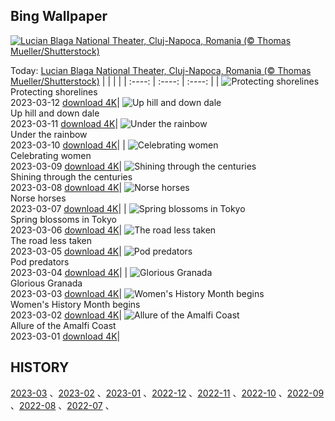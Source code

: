 ## Bing Wallpaper
[![Lucian Blaga National Theater, Cluj-Napoca, Romania (© Thomas Mueller/Shutterstock)](https://cn.bing.com/th?id=OHR.TheaterRomania_EN-US6839059395_UHD.jpg&w=1000)](https://cn.bing.com/th?id=OHR.TheaterRomania_EN-US6839059395_UHD.jpg&pid=hp&w=3840&h=2160&rs=1&c=4)

Today: [Lucian Blaga National Theater, Cluj-Napoca, Romania (© Thomas Mueller/Shutterstock)](https://cn.bing.com/th?id=OHR.TheaterRomania_EN-US6839059395_UHD.jpg&pid=hp&w=3840&h=2160&rs=1&c=4)
  |      |      |      |
| :----: | :----: | :----: |
| ![Protecting shorelines](https://cn.bing.com/th?id=OHR.LongWharf_EN-US6625072596_UHD.jpg&pid=hp&w=384&h=216&rs=1&c=4) <br/> Protecting shorelines <br/> 2023-03-12  [download 4K](https://cn.bing.com/th?id=OHR.LongWharf_EN-US6625072596_UHD.jpg&pid=hp&w=3840&h=2160&rs=1&c=4)| ![Up hill and down dale](https://cn.bing.com/th?id=OHR.EdaleValley_EN-US6544571023_UHD.jpg&pid=hp&w=384&h=216&rs=1&c=4) <br/> Up hill and down dale <br/> 2023-03-11  [download 4K](https://cn.bing.com/th?id=OHR.EdaleValley_EN-US6544571023_UHD.jpg&pid=hp&w=3840&h=2160&rs=1&c=4)| ![Under the rainbow](https://cn.bing.com/th?id=OHR.WaimeaRainbow_EN-US1376447893_UHD.jpg&pid=hp&w=384&h=216&rs=1&c=4) <br/> Under the rainbow <br/> 2023-03-10  [download 4K](https://cn.bing.com/th?id=OHR.WaimeaRainbow_EN-US1376447893_UHD.jpg&pid=hp&w=3840&h=2160&rs=1&c=4)|
| ![Celebrating women](https://cn.bing.com/th?id=OHR.IntlWomensDayChange_EN-US1089722389_UHD.jpg&pid=hp&w=384&h=216&rs=1&c=4) <br/> Celebrating women <br/> 2023-03-09  [download 4K](https://cn.bing.com/th?id=OHR.IntlWomensDayChange_EN-US1089722389_UHD.jpg&pid=hp&w=3840&h=2160&rs=1&c=4)| ![Shining through the centuries](https://cn.bing.com/th?id=OHR.YuanyangChina_EN-US0997293657_UHD.jpg&pid=hp&w=384&h=216&rs=1&c=4) <br/> Shining through the centuries <br/> 2023-03-08  [download 4K](https://cn.bing.com/th?id=OHR.YuanyangChina_EN-US0997293657_UHD.jpg&pid=hp&w=3840&h=2160&rs=1&c=4)| ![Norse horses](https://cn.bing.com/th?id=OHR.IcelandHorses_EN-US0725710929_UHD.jpg&pid=hp&w=384&h=216&rs=1&c=4) <br/> Norse horses <br/> 2023-03-07  [download 4K](https://cn.bing.com/th?id=OHR.IcelandHorses_EN-US0725710929_UHD.jpg&pid=hp&w=3840&h=2160&rs=1&c=4)|
| ![Spring blossoms in Tokyo](https://cn.bing.com/th?id=OHR.TokyoMoat_EN-US9901957262_UHD.jpg&pid=hp&w=384&h=216&rs=1&c=4) <br/> Spring blossoms in Tokyo <br/> 2023-03-06  [download 4K](https://cn.bing.com/th?id=OHR.TokyoMoat_EN-US9901957262_UHD.jpg&pid=hp&w=3840&h=2160&rs=1&c=4)| ![The road less taken](https://cn.bing.com/th?id=OHR.PicoVolcano_EN-US0491099827_UHD.jpg&pid=hp&w=384&h=216&rs=1&c=4) <br/> The road less taken <br/> 2023-03-05  [download 4K](https://cn.bing.com/th?id=OHR.PicoVolcano_EN-US0491099827_UHD.jpg&pid=hp&w=3840&h=2160&rs=1&c=4)| ![Pod predators](https://cn.bing.com/th?id=OHR.OrcaNorway_EN-US0377841310_UHD.jpg&pid=hp&w=384&h=216&rs=1&c=4) <br/> Pod predators <br/> 2023-03-04  [download 4K](https://cn.bing.com/th?id=OHR.OrcaNorway_EN-US0377841310_UHD.jpg&pid=hp&w=3840&h=2160&rs=1&c=4)|
| ![Glorious Granada](https://cn.bing.com/th?id=OHR.NegratinSpain_EN-US0285047102_UHD.jpg&pid=hp&w=384&h=216&rs=1&c=4) <br/> Glorious Granada <br/> 2023-03-03  [download 4K](https://cn.bing.com/th?id=OHR.NegratinSpain_EN-US0285047102_UHD.jpg&pid=hp&w=3840&h=2160&rs=1&c=4)| ![Women's History Month begins](https://cn.bing.com/th?id=OHR.SuffrageMonumentDC_EN-US0188045009_UHD.jpg&pid=hp&w=384&h=216&rs=1&c=4) <br/> Women's History Month begins <br/> 2023-03-02  [download 4K](https://cn.bing.com/th?id=OHR.SuffrageMonumentDC_EN-US0188045009_UHD.jpg&pid=hp&w=3840&h=2160&rs=1&c=4)| ![Allure of the Amalfi Coast](https://cn.bing.com/th?id=OHR.AtraniAmalfi_EN-US0095082556_UHD.jpg&pid=hp&w=384&h=216&rs=1&c=4) <br/> Allure of the Amalfi Coast <br/> 2023-03-01  [download 4K](https://cn.bing.com/th?id=OHR.AtraniAmalfi_EN-US0095082556_UHD.jpg&pid=hp&w=3840&h=2160&rs=1&c=4)|

  
  ## HISTORY
  [2023-03](https://github.com/Underglaze-Blue/bingwallpaper/tree/main/archive/2023-03/) 、[2023-02](https://github.com/Underglaze-Blue/bingwallpaper/tree/main/archive/2023-02/) 、[2023-01](https://github.com/Underglaze-Blue/bingwallpaper/tree/main/archive/2023-01/) 、[2022-12](https://github.com/Underglaze-Blue/bingwallpaper/tree/main/archive/2022-12/) 、[2022-11](https://github.com/Underglaze-Blue/bingwallpaper/tree/main/archive/2022-11/) 、[2022-10](https://github.com/Underglaze-Blue/bingwallpaper/tree/main/archive/2022-10/) 、[2022-09](https://github.com/Underglaze-Blue/bingwallpaper/tree/main/archive/2022-09/) 、[2022-08](https://github.com/Underglaze-Blue/bingwallpaper/tree/main/archive/2022-08/) 、[2022-07](https://github.com/Underglaze-Blue/bingwallpaper/tree/main/archive/2022-07/) 、